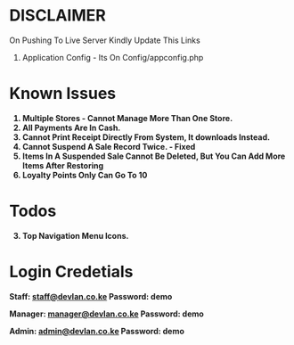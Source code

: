 # DISCLAIMER

On Pushing To Live Server Kindly Update This Links <br>

1. Application Config - Its On Config/appconfig.php <b>

# Known Issues

1. Multiple Stores - Cannot Manage More Than One Store.
2. All Payments Are In Cash.
3. Cannot Print Receipt Directly From System, It downloads Instead.
4. Cannot Suspend A Sale Record Twice. - Fixed
5. Items In A Suspended Sale Cannot Be Deleted, But You Can Add More Items After Restoring
6. Loyalty Points Only Can Go To 10

# Todos

3. Top Navigation Menu Icons.

# Login Credetials

Staff: staff@devlan.co.ke
Password: demo

Manager: manager@devlan.co.ke
Password: demo

Admin: admin@devlan.co.ke
Password: demo
